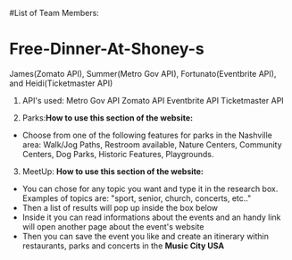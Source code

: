 #List of Team Members: 
# Free-Dinner-At-Shoney-s
James(Zomato API), Summer(Metro Gov API), Fortunato(Eventbrite API), and Heidi(Ticketmaster API)

1. API's used:
Metro Gov API
Zomato API
Eventbrite API
Ticketmaster API

2. Parks:__How to use this section of the website:__
 * Choose from one of the following features for parks in the Nashville area: Walk/Jog Paths, Restroom available, Nature Centers, Community Centers, Dog Parks, Historic Features, Playgrounds.

 3. MeetUp: __How to use this section of the website:__
 * You can chose for any topic you want and type it in the research box. Examples of topics are: "sport, senior, church, concerts, etc.."
 * Then a list of results will pop up inside the box below
 * Inside it you can read informations about the events and an handy link will open another page about the event's website 
 * Then you can save the event you like and create an itinerary within restaurants, parks and concerts in the __Music City USA__